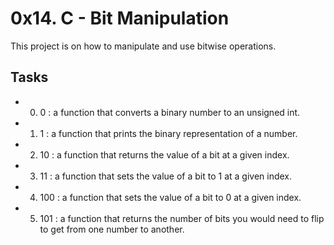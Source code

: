 # 0x14. C - Bit Manipulation

This project is on how to manipulate and use bitwise operations.

## Tasks

- 0. 0 : a function that converts a binary number to an unsigned int.
- 1. 1 : a function that prints the binary representation of a number.
- 2. 10 : a function that returns the value of a bit at a given index.
- 3. 11 : a function that sets the value of a bit to 1 at a given index.
- 4. 100 : a function that sets the value of a bit to 0 at a given index.
- 5. 101 : a function that returns the number of bits you would need to flip to get from one number to another.
